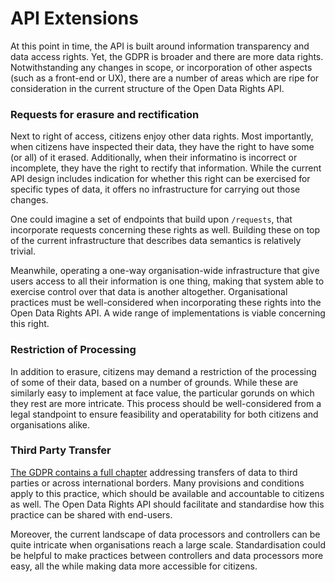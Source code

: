 # API Extensions

At this point in time, the API is built around information transparency and data access rights. Yet, the GDPR is broader and there are more data rights. Notwithstanding any changes in scope, or incorporation of other aspects \(such as a front-end or UX\), there are a number of areas which are ripe for consideration in the current structure of the Open Data Rights API. 

### Requests for erasure and rectification

Next to right of access, citizens enjoy other data rights. Most importantly, when citizens have inspected their data, they have the right to have some \(or all\) of it erased. Additionally, when their informatino is incorrect or incomplete, they have the right to rectify that information. While the current API design includes indication for whether this right can be exercised for specific types of data, it offers no infrastructure for carrying out those changes.

One could imagine a set of endpoints that build upon `/requests`, that incorporate requests concerning these rights as well. Building these on top of the current infrastructure that describes data semantics is relatively trivial. 

Meanwhile, operating a one-way organisation-wide infrastructure that give users access to all their information is one thing, making that system able to exercise control over that data is another altogether. Organisational practices must be well-considered when incorporating these rights into the Open Data Rights API. A wide range of implementations is viable concerning this right. 

### Restriction of Processing

In addition to erasure, citizens may demand a restriction of the processing of some of their data, based on a number of grounds. While these are similarly easy to implement at face value, the particular gorunds on which they rest are more intricate. This process should be well-considered from a legal standpoint to ensure feasibility and operatability for both citizens and organisations alike.

### Third Party Transfer

[The GDPR contains a full chapter](https://gdpr-info.eu/chapter-5/) addressing transfers of data to third parties or across international borders. Many provisions and conditions apply to this practice, which should be available and accountable to citizens as well. The Open Data Rights API should facilitate and standardise how this practice can be shared with end-users.

Moreover, the current landscape of data processors and controllers can be quite intricate when organisations reach a large scale. Standardisation could be helpful to make practices between controllers and data processors more easy, all the while making data more accessible for citizens.



